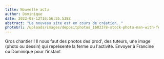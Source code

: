 ```yaml
---
title: Nouvelle actu
author: Dominique
date: 2022-08-12T16:56:55.538Z
abstract: "Le nouveau site est en cours de création. "
photoUrl: /uploads/images/depositphotos_1603378-stock-photo-man-with-fork-on-white.jpg
---
```

Gros chantier !
Il nous faut des photos des prod', des tuteurs, une image (photo ou dessin) qui représente la ferme ou l'activité. Envoyer à Francine ou Dominique pour l'instant